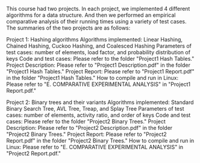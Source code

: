This course had two projects.
In each project, we implemented 4 different algorithms for a data structure.
And then we performed an empirical comparative analysis of their running times using a variety of test cases.
The summaries of the two projects are as follows:

Project 1: Hashing algorithms
Algorithms implemented: Linear Hashing, Chained Hashing, Cuckoo Hashing, and Coalesced Hashing
Parameters of test cases: number of elements, load factor, and probability distribution of keys
Code and test cases: Please refer to the folder "Project1 Hash Tables."
Project Description: Please refer to "Project1 Description.pdf" in the folder "Project1 Hash Tables."
Project Report: Please refer to "Project1 Report.pdf" in the folder "Project1 Hash Tables."
How to compile and run in Linux: Please refer to "E. COMPARATIVE EXPERIMENTAL ANALYSIS" in "Project1 Report.pdf."

Project 2: Binary trees and their variants
Algorithms implemented: Standard Binary Search Tree, AVL Tree, Treap, and Splay Tree
Parameters of test cases: number of elements, activity ratio, and order of keys
Code and test cases: Please refer to the folder "Project2 Binary Trees."
Project Description: Please refer to "Project2 Description.pdf" in the folder "Project2 Binary Trees."
Project Report: Please refer to "Project2 Report.pdf" in the folder "Project2 Binary Trees." 
How to compile and run in Linux: Please refer to "E. COMPARATIVE EXPERIMENTAL ANALYSIS" in "Project2 Report.pdf."
